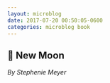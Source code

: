 ```yaml
---
layout: microblog
date: 2017-07-20 00:50:05-0600
categories: microblog book
---
```

## 📖 New Moon
*By Stephenie Meyer*